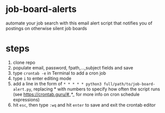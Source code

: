 # job-board-alerts
automate your job search with this email alert script that notifies you of postings on otherwise silent job boards

# steps
1. clone repo
2. populate email, password, fpath,...,subject fields and save
3. type `crontab -e` in Terminal to add a cron job
4. type `i` to enter editing mode
5. add a line in the form of `* * * * * python3 full/path/to/job-board-alert.py`, replacing * with numbers to specify how often the script runs (see https://crontab.guru/#*_*_*_*_* for more info on cron schedule expressions)
6. hit `esc`, then type `:wq` and hit `enter` to save and exit the crontab editor
